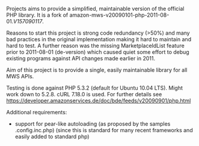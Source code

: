 Projects aims to provide a simplified, maintainable version of the official PHP library.
It is a fork of amazon-mws-v20090101-php-2011-08-01._V157090117_.

Reasons to start this project is strong code redundancy (>50%) and many bad practices in the original implementation making it hard to maintain and hard to test.
A further reason was the missing MarketplaceIdList feature prior to 2011-08-01 (de-version) which caused quiet some effort to debug existing programs against API changes made earlier in 2011.

Aim of this project is to provide a single, easily maintainable library for all MWS APIs.

Testing is done against PHP 5.3.2 (default for Ubuntu 10.04 LTS).
Might work down to 5.2.8. cURL 7.18.0 is used.
For further details see https://developer.amazonservices.de/doc/bde/feeds/v20090901/php.html

Additional requirements:
  * support for pear-like autoloading (as proposed by the samples .config.inc.php)
(since this is standard for many recent frameworks and easily added to standard php)